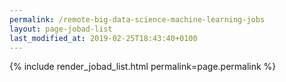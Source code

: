 ```yaml
---
permalink: /remote-big-data-science-machine-learning-jobs
layout: page-jobad-list
last_modified_at: 2019-02-25T18:43:40+0100
---
```

{% include render_jobad_list.html permalink=page.permalink %}
